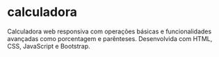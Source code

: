 # calculadora
Calculadora web responsiva com operações básicas e funcionalidades avançadas como porcentagem e parênteses. Desenvolvida com HTML, CSS, JavaScript e Bootstrap.
